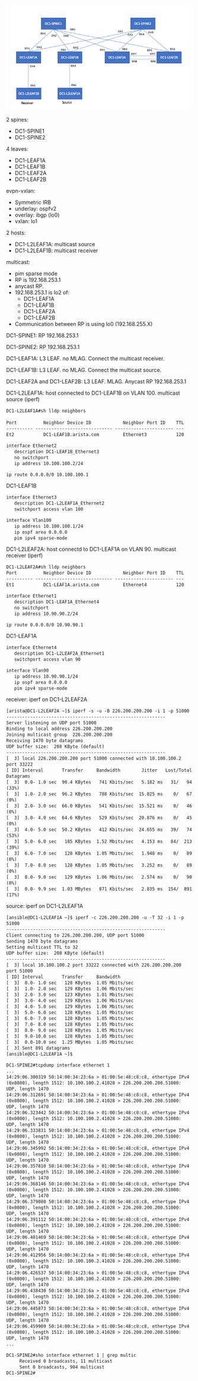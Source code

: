 ![anycast_rp.png](anycast_rp.png)

2 spines:
- DC1-SPINE1
- DC1-SPINE2

4 leaves:
- DC1-LEAF1A
- DC1-LEAF1B
- DC1-LEAF2A
- DC1-LEAF2B

evpn-vxlan:
- Symmetric IRB
- underlay: ospfv2
- overlay: ibgp (lo0)
- vxlan: lo1

2 hosts:
- DC1-L2LEAF1A: multicast source
- DC1-L2LEAF1B: multicast receiver

multicast:
- pim sparse mode
- RP is 192.168.253.1
- anycast RP.
- 192.168.253.1 is lo2 of:
  - DC1-LEAF1A
  - DC1-LEAF1B
  - DC1-LEAF2A
  - DC1-LEAF2B
- Communication between RP is using lo0 (192.168.255.X)

DC1-SPINE1: RP 192.168.253.1

DC1-SPINE2: RP 192.168.253.1

DC1-LEAF1A: L3 LEAF. no MLAG. Connect the multicast receiver.

DC1-LEAF1B: L3 LEAF. no MLAG. Connect the multicast source.

DC1-LEAF2A and DC1-LEAF2B: L3 LEAF. MLAG. Anycast RP 192.168.253.1

DC1-L2LEAF1A: host connected to DC1-LEAF1B on VLAN 100. multicast source (iperf)
```
DC1-L2LEAF1A#sh lldp neighbors

Port          Neighbor Device ID            Neighbor Port ID    TTL
---------- ----------------------------- ---------------------- ---
Et2           DC1-LEAF1B.arista.com         Ethernet3           120
```
```
interface Ethernet2
   description DC1-LEAF1B_Ethernet3
   no switchport
   ip address 10.100.100.2/24
```
```
ip route 0.0.0.0/0 10.100.100.1
```
DC1-LEAF1B
```
interface Ethernet3
   description DC1-L2LEAF1A_Ethernet2
   switchport access vlan 100
```
```
interface Vlan100
   ip address 10.100.100.1/24
   ip ospf area 0.0.0.0
   pim ipv4 sparse-mode
```

DC1-L2LEAF2A: host connectd to DC1-LEAF1A on VLAN 90. multicast receiver (iperf)
```
DC1-L2LEAF2A#sh lldp neighbors
Port          Neighbor Device ID            Neighbor Port ID    TTL
---------- ----------------------------- ---------------------- ---
Et1           DC1-LEAF1A.arista.com         Ethernet4           120
```
```
interface Ethernet1
   description DC1-LEAF1A_Ethernet4
   no switchport
   ip address 10.90.90.2/24
```
```
ip route 0.0.0.0/0 10.90.90.1
```
DC1-LEAF1A
```
interface Ethernet4
   description DC1-L2LEAF2A_Ethernet1
   switchport access vlan 90
```
```
interface Vlan90
   ip address 10.90.90.1/24
   ip ospf area 0.0.0.0
   pim ipv4 sparse-mode
```

receiver: iperf on DC1-L2LEAF2A
```
[arista@DC1-L2LEAF2A ~]$ iperf -s -u -B 226.200.200.200 -i 1 -p 51000
------------------------------------------------------------
Server listening on UDP port 51000
Binding to local address 226.200.200.200
Joining multicast group  226.200.200.200
Receiving 1470 byte datagrams
UDP buffer size:  208 KByte (default)
------------------------------------------------------------
[  3] local 226.200.200.200 port 51000 connected with 10.100.100.2 port 33222
[ ID] Interval       Transfer     Bandwidth        Jitter   Lost/Total Datagrams
[  3]  0.0- 1.0 sec  90.4 KBytes   741 Kbits/sec   5.182 ms   31/   94 (33%)
[  3]  1.0- 2.0 sec  96.2 KBytes   788 Kbits/sec  15.025 ms    0/   67 (0%)
[  3]  2.0- 3.0 sec  66.0 KBytes   541 Kbits/sec  15.521 ms    0/   46 (0%)
[  3]  3.0- 4.0 sec  64.6 KBytes   529 Kbits/sec  20.876 ms    0/   45 (0%)
[  3]  4.0- 5.0 sec  50.2 KBytes   412 Kbits/sec  24.655 ms   39/   74 (53%)
[  3]  5.0- 6.0 sec   185 KBytes  1.52 Mbits/sec   4.153 ms   84/  213 (39%)
[  3]  6.0- 7.0 sec   128 KBytes  1.05 Mbits/sec   1.948 ms    0/   89 (0%)
[  3]  7.0- 8.0 sec   128 KBytes  1.05 Mbits/sec   3.252 ms    0/   89 (0%)
[  3]  8.0- 9.0 sec   129 KBytes  1.06 Mbits/sec   2.574 ms    0/   90 (0%)
[  3]  0.0- 9.9 sec  1.03 MBytes   871 Kbits/sec   2.835 ms  154/  891 (17%)
```

source: iperf on DC1-L2LEAF1A
```
[ansible@DC1-L2LEAF1A ~]$ iperf -c 226.200.200.200 -u -T 32 -i 1 -p 51000
------------------------------------------------------------
Client connecting to 226.200.200.200, UDP port 51000
Sending 1470 byte datagrams
Setting multicast TTL to 32
UDP buffer size:  208 KByte (default)
------------------------------------------------------------
[  3] local 10.100.100.2 port 33222 connected with 226.200.200.200 port 51000
[ ID] Interval       Transfer     Bandwidth
[  3]  0.0- 1.0 sec   128 KBytes  1.05 Mbits/sec
[  3]  1.0- 2.0 sec   129 KBytes  1.06 Mbits/sec
[  3]  2.0- 3.0 sec   123 KBytes  1.01 Mbits/sec
[  3]  3.0- 4.0 sec   129 KBytes  1.06 Mbits/sec
[  3]  4.0- 5.0 sec   129 KBytes  1.06 Mbits/sec
[  3]  5.0- 6.0 sec   128 KBytes  1.05 Mbits/sec
[  3]  6.0- 7.0 sec   128 KBytes  1.05 Mbits/sec
[  3]  7.0- 8.0 sec   128 KBytes  1.05 Mbits/sec
[  3]  8.0- 9.0 sec   128 KBytes  1.05 Mbits/sec
[  3]  9.0-10.0 sec   128 KBytes  1.05 Mbits/sec
[  3]  0.0-10.0 sec  1.25 MBytes  1.05 Mbits/sec
[  3] Sent 891 datagrams
[ansible@DC1-L2LEAF1A ~]$
 ```

```
DC1-SPINE2#tcpdump interface ethernet 1
...
14:29:06.300319 50:14:00:34:23:6a > 01:00:5e:48:c8:c8, ethertype IPv4 (0x0800), length 1512: 10.100.100.2.41028 > 226.200.200.200.51000: UDP, length 1470
14:29:06.312691 50:14:00:34:23:6a > 01:00:5e:48:c8:c8, ethertype IPv4 (0x0800), length 1512: 10.100.100.2.41028 > 226.200.200.200.51000: UDP, length 1470
14:29:06.323442 50:14:00:34:23:6a > 01:00:5e:48:c8:c8, ethertype IPv4 (0x0800), length 1512: 10.100.100.2.41028 > 226.200.200.200.51000: UDP, length 1470
14:29:06.333831 50:14:00:34:23:6a > 01:00:5e:48:c8:c8, ethertype IPv4 (0x0800), length 1512: 10.100.100.2.41028 > 226.200.200.200.51000: UDP, length 1470
14:29:06.345992 50:14:00:34:23:6a > 01:00:5e:48:c8:c8, ethertype IPv4 (0x0800), length 1512: 10.100.100.2.41028 > 226.200.200.200.51000: UDP, length 1470
14:29:06.357810 50:14:00:34:23:6a > 01:00:5e:48:c8:c8, ethertype IPv4 (0x0800), length 1512: 10.100.100.2.41028 > 226.200.200.200.51000: UDP, length 1470
14:29:06.368146 50:14:00:34:23:6a > 01:00:5e:48:c8:c8, ethertype IPv4 (0x0800), length 1512: 10.100.100.2.41028 > 226.200.200.200.51000: UDP, length 1470
14:29:06.379080 50:14:00:34:23:6a > 01:00:5e:48:c8:c8, ethertype IPv4 (0x0800), length 1512: 10.100.100.2.41028 > 226.200.200.200.51000: UDP, length 1470
14:29:06.391112 50:14:00:34:23:6a > 01:00:5e:48:c8:c8, ethertype IPv4 (0x0800), length 1512: 10.100.100.2.41028 > 226.200.200.200.51000: UDP, length 1470
14:29:06.401469 50:14:00:34:23:6a > 01:00:5e:48:c8:c8, ethertype IPv4 (0x0800), length 1512: 10.100.100.2.41028 > 226.200.200.200.51000: UDP, length 1470
14:29:06.412956 50:14:00:34:23:6a > 01:00:5e:48:c8:c8, ethertype IPv4 (0x0800), length 1512: 10.100.100.2.41028 > 226.200.200.200.51000: UDP, length 1470
14:29:06.426537 50:14:00:34:23:6a > 01:00:5e:48:c8:c8, ethertype IPv4 (0x0800), length 1512: 10.100.100.2.41028 > 226.200.200.200.51000: UDP, length 1470
14:29:06.438430 50:14:00:34:23:6a > 01:00:5e:48:c8:c8, ethertype IPv4 (0x0800), length 1512: 10.100.100.2.41028 > 226.200.200.200.51000: UDP, length 1470
14:29:06.445873 50:14:00:34:23:6a > 01:00:5e:48:c8:c8, ethertype IPv4 (0x0800), length 1512: 10.100.100.2.41028 > 226.200.200.200.51000: UDP, length 1470
14:29:06.459909 50:14:00:34:23:6a > 01:00:5e:48:c8:c8, ethertype IPv4 (0x0800), length 1512: 10.100.100.2.41028 > 226.200.200.200.51000: UDP, length 1470
...
```
```
DC1-SPINE2#sho interface ethernet 1 | grep multic
     Received 0 broadcasts, 11 multicast
     Sent 0 broadcasts, 904 multicast
DC1-SPINE2#
```